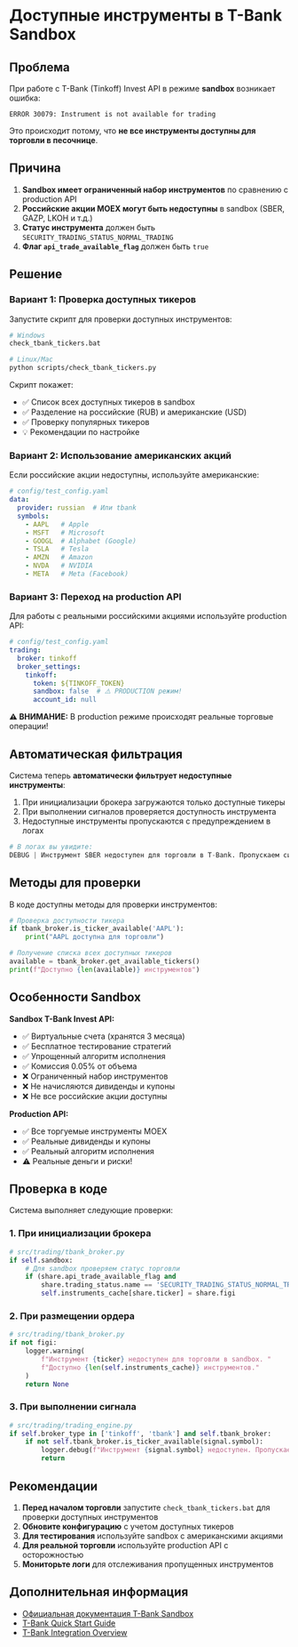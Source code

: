 # Доступные инструменты в T-Bank Sandbox

## Проблема

При работе с T-Bank (Tinkoff) Invest API в режиме **sandbox** возникает ошибка:

```
ERROR 30079: Instrument is not available for trading
```

Это происходит потому, что **не все инструменты доступны для торговли в песочнице**.

## Причина

1. **Sandbox имеет ограниченный набор инструментов** по сравнению с production API
2. **Российские акции MOEX могут быть недоступны** в sandbox (SBER, GAZP, LKOH и т.д.)
3. **Статус инструмента** должен быть `SECURITY_TRADING_STATUS_NORMAL_TRADING`
4. **Флаг `api_trade_available_flag`** должен быть `true`

## Решение

### Вариант 1: Проверка доступных тикеров

Запустите скрипт для проверки доступных инструментов:

```bash
# Windows
check_tbank_tickers.bat

# Linux/Mac
python scripts/check_tbank_tickers.py
```

Скрипт покажет:
- ✅ Список всех доступных тикеров в sandbox
- ✅ Разделение на российские (RUB) и американские (USD)
- ✅ Проверку популярных тикеров
- 💡 Рекомендации по настройке

### Вариант 2: Использование американских акций

Если российские акции недоступны, используйте американские:

```yaml
# config/test_config.yaml
data:
  provider: russian  # Или tbank
  symbols:
    - AAPL   # Apple
    - MSFT   # Microsoft
    - GOOGL  # Alphabet (Google)
    - TSLA   # Tesla
    - AMZN   # Amazon
    - NVDA   # NVIDIA
    - META   # Meta (Facebook)
```

### Вариант 3: Переход на production API

Для работы с реальными российскими акциями используйте production API:

```yaml
# config/test_config.yaml
trading:
  broker: tinkoff
  broker_settings:
    tinkoff:
      token: ${TINKOFF_TOKEN}
      sandbox: false  # ⚠️ PRODUCTION режим!
      account_id: null
```

**⚠️ ВНИМАНИЕ:** В production режиме происходят реальные торговые операции!

## Автоматическая фильтрация

Система теперь **автоматически фильтрует недоступные инструменты**:

1. При инициализации брокера загружаются только доступные тикеры
2. При выполнении сигналов проверяется доступность инструмента
3. Недоступные инструменты пропускаются с предупреждением в логах

```python
# В логах вы увидите:
DEBUG | Инструмент SBER недоступен для торговли в T-Bank. Пропускаем сигнал.
```

## Методы для проверки

В коде доступны методы для проверки инструментов:

```python
# Проверка доступности тикера
if tbank_broker.is_ticker_available('AAPL'):
    print("AAPL доступна для торговли")

# Получение списка всех доступных тикеров
available = tbank_broker.get_available_tickers()
print(f"Доступно {len(available)} инструментов")
```

## Особенности Sandbox

**Sandbox T-Bank Invest API:**

- ✅ Виртуальные счета (хранятся 3 месяца)
- ✅ Бесплатное тестирование стратегий
- ✅ Упрощенный алгоритм исполнения
- ✅ Комиссия 0.05% от объема
- ❌ Ограниченный набор инструментов
- ❌ Не начисляются дивиденды и купоны
- ❌ Не все российские акции доступны

**Production API:**

- ✅ Все торгуемые инструменты MOEX
- ✅ Реальные дивиденды и купоны
- ✅ Реальный алгоритм исполнения
- ⚠️ Реальные деньги и риски!

## Проверка в коде

Система выполняет следующие проверки:

### 1. При инициализации брокера

```python
# src/trading/tbank_broker.py
if self.sandbox:
    # Для sandbox проверяем статус торговли
    if (share.api_trade_available_flag and 
        share.trading_status.name == 'SECURITY_TRADING_STATUS_NORMAL_TRADING'):
        self.instruments_cache[share.ticker] = share.figi
```

### 2. При размещении ордера

```python
# src/trading/tbank_broker.py
if not figi:
    logger.warning(
        f"Инструмент {ticker} недоступен для торговли в sandbox. "
        f"Доступно {len(self.instruments_cache)} инструментов."
    )
    return None
```

### 3. При выполнении сигнала

```python
# src/trading/trading_engine.py
if self.broker_type in ['tinkoff', 'tbank'] and self.tbank_broker:
    if not self.tbank_broker.is_ticker_available(signal.symbol):
        logger.debug(f"Инструмент {signal.symbol} недоступен. Пропускаем.")
        return
```

## Рекомендации

1. **Перед началом торговли** запустите `check_tbank_tickers.bat` для проверки доступных инструментов
2. **Обновите конфигурацию** с учетом доступных тикеров
3. **Для тестирования** используйте sandbox с американскими акциями
4. **Для реальной торговли** используйте production API с осторожностью
5. **Мониторьте логи** для отслеживания пропущенных инструментов

## Дополнительная информация

- [Официальная документация T-Bank Sandbox](https://developer.tbank.ru/invest/intro/developer/sandbox)
- [T-Bank Quick Start Guide](quick-start.md)
- [T-Bank Integration Overview](overview.md)

